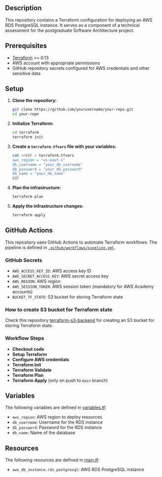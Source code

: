 ## Description

This repository contains a Terraform configuration for deploying an AWS RDS PostgreSQL instance. It serves as a component of a technical assessment for the postgraduate Software Architecture project.

## Prerequisites

- [Terraform](https://www.terraform.io/downloads.html) >= 0.13
- AWS account with appropriate permissions
- GitHub repository secrets configured for AWS credentials and other sensitive data

## Setup

1. **Clone the repository:**

   ```sh
   git clone https://github.com/yourusername/your-repo.git
   cd your-repo
   ```

2. **Initialize Terraform:**

   ```sh
   cd terraform
   terraform init
   ```

3. **Create a `terraform.tfvars` file with your variables:**

   ```sh
   cat <<EOF > terraform.tfvars
   aws_region = "us-east-1"
   db_username = "your_db_username"
   db_password = "your_db_password"
   db_name = "your_db_name"
   EOF
   ```

4. **Plan the infrastructure:**

   ```sh
   terraform plan
   ```

5. **Apply the infrastructure changes:**
   ```sh
   terraform apply
   ```

## GitHub Actions

This repository uses GitHub Actions to automate Terraform workflows. The pipeline is defined in [`.github/workflows/pipeline.yml`](.github/workflows/pipeline.yml).

### GitHub Secrets

- `AWS_ACCESS_KEY_ID`: AWS access key ID
- `AWS_SECRET_ACCESS_KEY`: AWS secret access key
- `AWS_REGION`: AWS region
- `AWS_SESSION_TOKEN`: AWS session token (mandatory for AWS Academy accounts)
- `BUCKET_TF_STATE`: S3 bucket for storing Terraform state

### How to create S3 bucket for Terraform state

Check this repository [terraform-s3-backend]() for creating an S3 bucket for storing Terraform state.

### Workflow Steps

- **Checkout code**
- **Setup Terraform**
- **Configure AWS credentials**
- **Terraform Init**
- **Terraform Validate**
- **Terraform Plan**
- **Terraform Apply** (only on push to `main` branch)

## Variables

The following variables are defined in [variables.tf](terraform/variables.tf):

- `aws_region`: AWS region to deploy resources
- `db_username`: Username for the RDS instance
- `db_password`: Password for the RDS instance
- `db_name`: Name of the database

## Resources

The following resources are defined in [main.tf](terraform/main.tf):

- `aws_db_instance.rds_postgresql`: AWS RDS PostgreSQL instance

